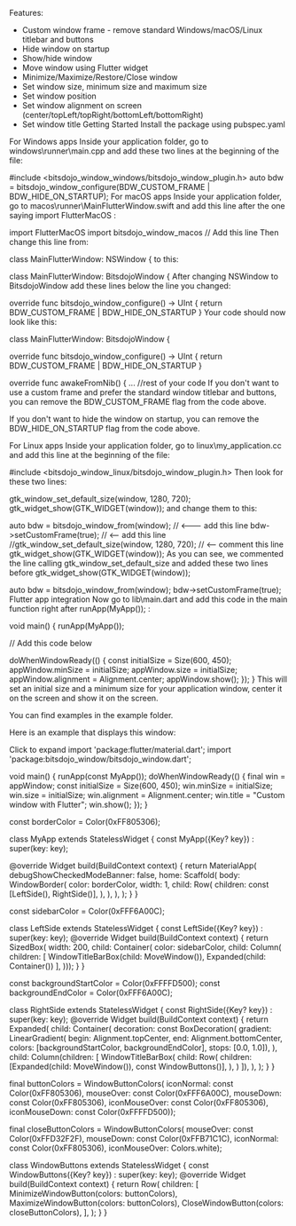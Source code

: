 Features:

- Custom window frame - remove standard Windows/macOS/Linux titlebar and buttons
- Hide window on startup
- Show/hide window
- Move window using Flutter widget
- Minimize/Maximize/Restore/Close window
- Set window size, minimum size and maximum size
- Set window position
- Set window alignment on screen (center/topLeft/topRight/bottomLeft/bottomRight)
- Set window title
Getting Started 
Install the package using pubspec.yaml

For Windows apps 
Inside your application folder, go to windows\runner\main.cpp and add these two lines at the beginning of the file:

#include <bitsdojo_window_windows/bitsdojo_window_plugin.h>
auto bdw = bitsdojo_window_configure(BDW_CUSTOM_FRAME | BDW_HIDE_ON_STARTUP);
For macOS apps 
Inside your application folder, go to macos\runner\MainFlutterWindow.swift and add this line after the one saying import FlutterMacOS :

import FlutterMacOS
import bitsdojo_window_macos // Add this line
Then change this line from:

class MainFlutterWindow: NSWindow {
to this:

class MainFlutterWindow: BitsdojoWindow {
After changing NSWindow to BitsdojoWindow add these lines below the line you changed:

override func bitsdojo_window_configure() -> UInt {
  return BDW_CUSTOM_FRAME | BDW_HIDE_ON_STARTUP
}
Your code should now look like this:

class MainFlutterWindow: BitsdojoWindow {
    
  override func bitsdojo_window_configure() -> UInt {
    return BDW_CUSTOM_FRAME | BDW_HIDE_ON_STARTUP
  }
    
  override func awakeFromNib() {
    ... //rest of your code
If you don't want to use a custom frame and prefer the standard window titlebar and buttons, you can remove the BDW_CUSTOM_FRAME flag from the code above.

If you don't want to hide the window on startup, you can remove the BDW_HIDE_ON_STARTUP flag from the code above.

For Linux apps 
Inside your application folder, go to linux\my_application.cc and add this line at the beginning of the file:

#include <bitsdojo_window_linux/bitsdojo_window_plugin.h>
Then look for these two lines:

gtk_window_set_default_size(window, 1280, 720);
gtk_widget_show(GTK_WIDGET(window));
and change them to this:

auto bdw = bitsdojo_window_from(window);            // <--- add this line
bdw->setCustomFrame(true);                          // <-- add this line
//gtk_window_set_default_size(window, 1280, 720);   // <-- comment this line
gtk_widget_show(GTK_WIDGET(window));
As you can see, we commented the line calling gtk_window_set_default_size and added these two lines before gtk_widget_show(GTK_WIDGET(window));

auto bdw = bitsdojo_window_from(window);
bdw->setCustomFrame(true);
Flutter app integration 
Now go to lib\main.dart and add this code in the main function right after runApp(MyApp()); :

void main() {
  runApp(MyApp());

  // Add this code below

  doWhenWindowReady(() {
    const initialSize = Size(600, 450);
    appWindow.minSize = initialSize;
    appWindow.size = initialSize;
    appWindow.alignment = Alignment.center;
    appWindow.show();
  });
}
This will set an initial size and a minimum size for your application window, center it on the screen and show it on the screen.

You can find examples in the example folder.

Here is an example that displays this window:

Click to expand
import 'package:flutter/material.dart';
import 'package:bitsdojo_window/bitsdojo_window.dart';

void main() {
  runApp(const MyApp());
  doWhenWindowReady(() {
    final win = appWindow;
    const initialSize = Size(600, 450);
    win.minSize = initialSize;
    win.size = initialSize;
    win.alignment = Alignment.center;
    win.title = "Custom window with Flutter";
    win.show();
  });
}

const borderColor = Color(0xFF805306);

class MyApp extends StatelessWidget {
  const MyApp({Key? key}) : super(key: key);

  @override
  Widget build(BuildContext context) {
    return MaterialApp(
      debugShowCheckedModeBanner: false,
      home: Scaffold(
        body: WindowBorder(
          color: borderColor,
          width: 1,
          child: Row(
            children: const [LeftSide(), RightSide()],
          ),
        ),
      ),
    );
  }
}

const sidebarColor = Color(0xFFF6A00C);

class LeftSide extends StatelessWidget {
  const LeftSide({Key? key}) : super(key: key);
  @override
  Widget build(BuildContext context) {
    return SizedBox(
        width: 200,
        child: Container(
            color: sidebarColor,
            child: Column(
              children: [
                WindowTitleBarBox(child: MoveWindow()),
                Expanded(child: Container())
              ],
            )));
  }
}

const backgroundStartColor = Color(0xFFFFD500);
const backgroundEndColor = Color(0xFFF6A00C);

class RightSide extends StatelessWidget {
  const RightSide({Key? key}) : super(key: key);
  @override
  Widget build(BuildContext context) {
    return Expanded(
      child: Container(
        decoration: const BoxDecoration(
          gradient: LinearGradient(
              begin: Alignment.topCenter,
              end: Alignment.bottomCenter,
              colors: [backgroundStartColor, backgroundEndColor],
              stops: [0.0, 1.0]),
        ),
        child: Column(children: [
          WindowTitleBarBox(
            child: Row(
              children: [Expanded(child: MoveWindow()), const WindowButtons()],
            ),
          )
        ]),
      ),
    );
  }
}

final buttonColors = WindowButtonColors(
    iconNormal: const Color(0xFF805306),
    mouseOver: const Color(0xFFF6A00C),
    mouseDown: const Color(0xFF805306),
    iconMouseOver: const Color(0xFF805306),
    iconMouseDown: const Color(0xFFFFD500));

final closeButtonColors = WindowButtonColors(
    mouseOver: const Color(0xFFD32F2F),
    mouseDown: const Color(0xFFB71C1C),
    iconNormal: const Color(0xFF805306),
    iconMouseOver: Colors.white);

class WindowButtons extends StatelessWidget {
  const WindowButtons({Key? key}) : super(key: key);
  @override
  Widget build(BuildContext context) {
    return Row(
      children: [
        MinimizeWindowButton(colors: buttonColors),
        MaximizeWindowButton(colors: buttonColors),
        CloseWindowButton(colors: closeButtonColors),
      ],
    );
  }
}